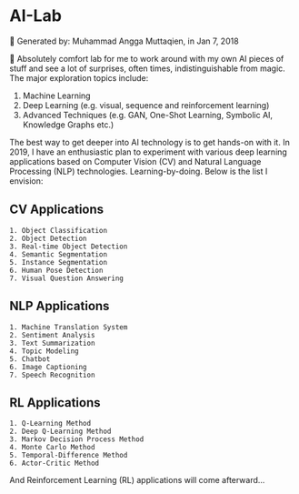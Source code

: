 # AI-Lab 
📁 Generated by: Muhammad Angga Muttaqien, in Jan 7, 2018

🔬 Absolutely comfort lab for me to work around with my own AI pieces of stuff and see a lot of surprises, often times, indistinguishable from magic. The major exploration topics include:

1. Machine Learning
2. Deep Learning (e.g. visual, sequence and reinforcement learning)
3. Advanced Techniques (e.g. GAN, One-Shot Learning, Symbolic AI, Knowledge Graphs etc.)

The best way to get deeper into AI technology is to get hands-on with it. In 2019, I have an enthusiastic plan to experiment with various deep learning applications based on Computer Vision (CV) and Natural Language Processing (NLP) technologies. Learning-by-doing. Below is the list I envision:

## CV Applications
```text
1. Object Classification
2. Object Detection
3. Real-time Object Detection
4. Semantic Segmentation
5. Instance Segmentation
6. Human Pose Detection
7. Visual Question Answering
```

## NLP Applications
```text
1. Machine Translation System
2. Sentiment Analysis
3. Text Summarization
4. Topic Modeling
5. Chatbot
6. Image Captioning
7. Speech Recognition
```

## RL Applications
```text
1. Q-Learning Method
2. Deep Q-Learning Method
3. Markov Decision Process Method
4. Monte Carlo Method
5. Temporal-Difference Method
6. Actor-Critic Method
```

And Reinforcement Learning (RL) applications will come afterward...
